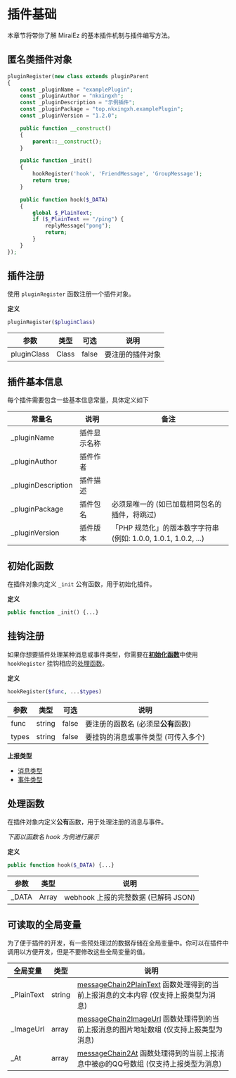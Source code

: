 # 插件基础

本章节将带你了解 MiraiEz 的基本插件机制与插件编写方法。

## 匿名类插件对象

```php
pluginRegister(new class extends pluginParent
{
    const _pluginName = "examplePlugin";
    const _pluginAuthor = "nkxingxh";
    const _pluginDescription = "示例插件";
    const _pluginPackage = "top.nkxingxh.examplePlugin";
    const _pluginVersion = "1.2.0";

    public function __construct()
    {
        parent::__construct();
    }

    public function _init()
    {
        hookRegister('hook', 'FriendMessage', 'GroupMessage');
        return true;
    }

    public function hook($_DATA)
    {
        global $_PlainText;
        if ($_PlainText == "/ping") {
            replyMessage("pong");
            return;
        }
    }
});
```

## 插件注册

使用 `pluginRegister` 函数注册一个插件对象。

**定义**

```php
pluginRegister($pluginClass)
```

| 参数          | 类型  | 可选  | 说明 |
| ------------- | ----- | --------- | --- |
| pluginClass   | Class | false     | 要注册的插件对象 |

## 插件基本信息

每个插件需要包含一些基本信息常量，具体定义如下

| 常量名                | 说明          | 备注 |
| --------------------- | ------------ | ---- |
| _pluginName           | 插件显示名称  | |
| _pluginAuthor         | 插件作者      | |
| _pluginDescription    | 插件描述      | |
| _pluginPackage        | 插件包名      | 必须是唯一的 (如已加载相同包名的插件，将跳过) |
| _pluginVersion        | 插件版本      | 「PHP 规范化」的版本数字字符串 (例如: 1.0.0, 1.0.1, 1.0.2, ...) |

## 初始化函数

在插件对象内定义 `_init` 公有函数，用于初始化插件。

**定义**

```php
public function _init() {...}
```

## 挂钩注册

如果你想要插件处理某种消息或事件类型，你需要在[**初始化函数**](#初始化函数)中使用 `hookRegister` 挂钩相应的[处理函数](#处理函数)。

**定义**

```php
hookRegister($func, ...$types)
```

| 参数  | 类型      | 可选  | 说明 |
| ----- | --------- | --------- | --- |
| func  | string    | false     | 要注册的函数名 (必须是**公有**函数) |
| types | string    | false     | 要挂钩的消息或事件类型 (可传入多个) |

**上报类型**

- [消息类型](https://github.com/project-mirai/mirai-api-http/blob/master/docs/api/MessageType.md)
- [事件类型](https://github.com/project-mirai/mirai-api-http/blob/master/docs/api/EventType.md)

## 处理函数

在插件对象内定义**公有**函数，用于处理注册的消息与事件。

_下面以函数名 hook 为例进行展示_

**定义**

```php
public function hook($_DATA) {...}
```

| 参数 | 类型 | 说明 |
| ---- | --- | ---- |
| _DATA | Array | webhook 上报的完整数据 (已解码 JSON) |

## 可读取的全局变量

为了便于插件的开发，有一些预处理过的数据存储在全局变量中。你可以在插件中调用以方便开发，但是不要修改这些全局变量的值。

| 全局变量 | 类型 | 说明 |
| -------- | ---- | ---- |
| _PlainText | string | [messageChain2PlainText](./easyMirai.md#获取消息链中的文本) 函数处理得到的当前上报消息的文本内容 (仅支持上报类型为消息) |
| _ImageUrl | array | [messageChain2ImageUrl](./easyMirai.md#获取消息链中的图片地址) 函数处理得到的当前上报消息的图片地址数组 (仅支持上报类型为消息) |
| _At | array | [messageChain2At](./easyMirai.md#获取消息链中的-At) 函数处理得到的当前上报消息中被@的QQ号数组 (仅支持上报类型为消息) |